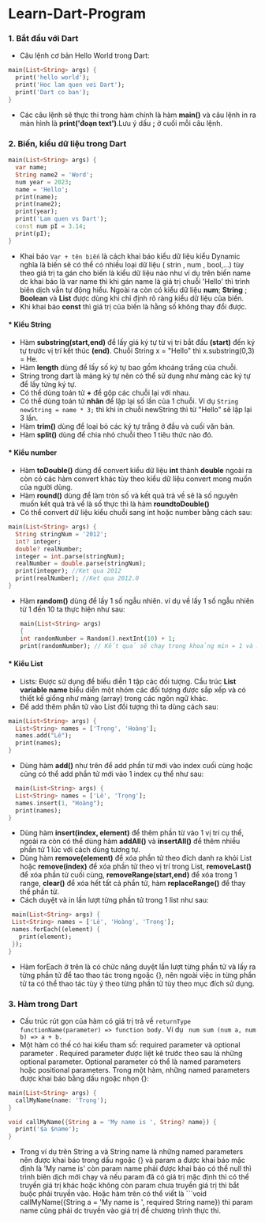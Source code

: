 # Learn-Dart-Program
### 1. Bắt đầu với Dart
- Câu lệnh cơ bản Hello World trong Dart:
```Dart
main(List<String> args) {
  print('hello world');
  print('Hoc lam quen vơi Dart');
  print('Dart co ban');
}
```
- Các câu lệnh sẽ thực thi trong hàm chính là hàm **main()** và câu lệnh in ra màn hình là **print('đoạn text')**.Lưu ý dấu **;** ở cuối mỗi câu lệnh.
### 2. Biến, kiểu dữ liệu trong Dart
```Dart
main(List<String> args) {
  var name;
  String name2 = 'Word';
  num year = 2023;
  name = 'Hello';
  print(name);
  print(name2);
  print(year);
  print('Lam quen vs Dart');
  const num pI = 3.14;
  print(pI);
}
```
- Khai báo ```Var + tên biến``` là  cách khai báo kiểu dữ liệu kiểu Dynamic nghĩa là biến sẽ có thể có nhiều loại dữ liệu ( strin , num , bool,...) tùy theo giá trị ta gán cho biến là kiểu dữ liệu nào như ví dụ trên biến name dc khai báo là var name thì khi gán name là giá trị chuỗi 'Hello' thì trình biên dịch vẫn tự động hiểu.
Ngoài ra còn có kiểu dữ liệu **num**; **String** ; **Boolean** và **List** được dùng khi chỉ định rõ ràng kiểu dữ liệu của biến.
- Khi khai báo **const** thì giá trị của biến là hằng số không thay đổi được.
#### * Kiểu String
- Hàm **substring(start,end)** để lấy giá ký tự từ vị trí bắt đầu **(start)** đến ký tự trước vị trí kết thúc **(end)**. Chuỗi String x = "Hello" thì x.substring(0,3) = He.
- Hàm **length** dùng để lấy số ký tự bao gồm khoảng trắng của chuỗi.
- String trong dart là mảng ký tự nên có thể sử dụng như mảng các ký tự để lấy từng ký tự.
- Có thể dùng toán tử **+** để gộp các chuỗi lại với nhau.
- Có thể dùng toán tử **nhân** để lặp lại số lần của 1 chuỗi. Ví dụ ```String newString = name * 3;``` thì khi in chuỗi newString thì từ "Hello" sẽ lặp lại 3 lần.
- Hàm **trim()** dùng để loại bỏ các ký tự trắng ở đầu và cuối văn bản.
- Hàm **split()** dùng để chia nhỏ chuỗi theo 1 tiêu thức nào đó.  
  
#### * Kiểu number
- Hàm **toDouble()** dùng để convert kiểu dữ liệu **int** thành **double** ngoài ra còn có các hàm convert khác tùy theo kiểu dữ liệu convert mong muốn của người dùng.
- Hàm **round()** dùng để làm tròn số và kết quả trả về sẽ là số nguyên muốn kết quả trả về là số thực thì là hàm **roundtoDouble()**
- Có thể convert dữ liệu kiểu chuỗi sang int hoặc number bằng cách sau:
```Dart
main(List<String> args) {
  String stringNum = '2012';
  int? integer;
  double? realNumber;
  integer = int.parse(stringNum);
  realNumber = double.parse(stringNum);
  print(integer); //Ket qua 2012
  print(realNumber); //Ket qua 2012.0
}
```
- Hàm **random()** dùng để lấy 1 số ngẫu nhiên. ví dụ về lấy 1 số ngẫu nhiên từ 1 đến 10 ta thực hiện như sau:
  ```Dart
  main(List<String> args)
  {
  int randomNumber = Random().nextInt(10) + 1;
  print(randomNumber); // Kết quả sẽ chạy trong khoảng min = 1 và max = 10.  
#### * Kiểu List
- Lists: Được sử dụng để biểu diễn 1 tập các đối tượng. Cẩu trúc **List<Type> variable name** biểu diễn một nhóm các đối tượng được sắp xếp và có thiết kế giống như mảng (array) trong các ngôn ngữ khác.
- Để add thêm phần tử vào List đối tượng thì ta dùng cách sau:
```Dart
main(List<String> args) {
  List<String> names = ['Trọng', 'Hoàng'];
  names.add("Lê");
  print(names);
}
```
- Dùng hàm **add()**  như trên để add phần từ mới vào index cuối cùng hoặc cũng có thể add phần tử mới vào 1 index cụ thể như sau:
```Dart
  main(List<String> args) {
  List<String> names = ['Lê', 'Trọng'];
  names.insert(1, "Hoàng");
  print(names);
}
```
- Dùng hàm **insert(index, element)** để thêm phần từ vào 1 vị trí cụ thể, ngoài ra còn có thể dùng hàm **addAll()** và **insertAll()** để thêm nhiều phần tử 1 lúc với cách dùng tương tự.
- Dùng hàm **remove(element)** để xóa phần tử theo đích danh ra khỏi List hoặc **remove(index)** để xóa phần tử theo vị trí trong List, **removeLast()** để xóa phần tử cuối cùng, **removeRange(start,end)** để xóa trong 1 range, **clear()** để xóa hết tất cả phần tử, hàm **replaceRange()** để thay thế phần tử.
- Cách duyệt và in lần lượt từng phần tử trong 1 list như sau:
 ```Dart 
  main(List<String> args) {
  List<String> names = ['Lê', 'Hoàng', 'Trọng'];
  names.forEach((element) {
    print(element);
  });
}
```
- Hàm forEach ở trên là có chức năng duyệt lần lượt từng phần tử và lấy ra từng phần tử để tao thao tác trong ngoặc {}, nên ngoài việc in từng phần tử ta có thể thao tác tùy ý theo từng phần tử tùy theo mục đích sử dụng.
### 3. Hàm trong Dart
- Cấu trúc rút gọn của hàm có giá trị trả về ```returnType functionName(parameter) => function body.``` Ví dụ ``` num sum (num a, num b) => a + b.```
- Một hàm có thế có hai kiểu tham số: required parameter và optional parameter . Required parameter được liệt kê trước theo sau là những optional parameter. Optional parameter có thể là named parameters hoặc positional parameters. Trong một hàm, những named parameters được khai báo bằng dấu ngoặc nhọn {}:
```Dart
main(List<String> args) {
  callMyName(name: 'Trọng');
}

void callMyName({String a = 'My name is ', String? name}) {
  print('$a $name');
}
```
- Trong ví dụ trên String a và String name là những named parameters nên được khai báo trong dấu ngoặc {} và param a được khai báo mặc định là 'My name is' còn param name phải được khai báo có thể null thì trình biên dịch mới chạy và nếu param đã có giá trị mặc định thì có thể truyền giá trị khác hoặc không còn param chưa truyền giá trị thì bắt buộc phải truyền vào. Hoặc hàm trên có thể viết là ```void callMyName({String a = 'My name is ', required String name}) thì param name cũng phải dc truyền vào giá trị để chương trình thực thi.
   
  
  










